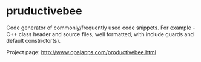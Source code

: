 # pruductivebee

Code generator of commonly/frequently used code snippets.
For example - C++ class header and source files, well formatted, with include guards and default constrictor(s).

Project page: http://www.opalapps.com/productivebee.html

